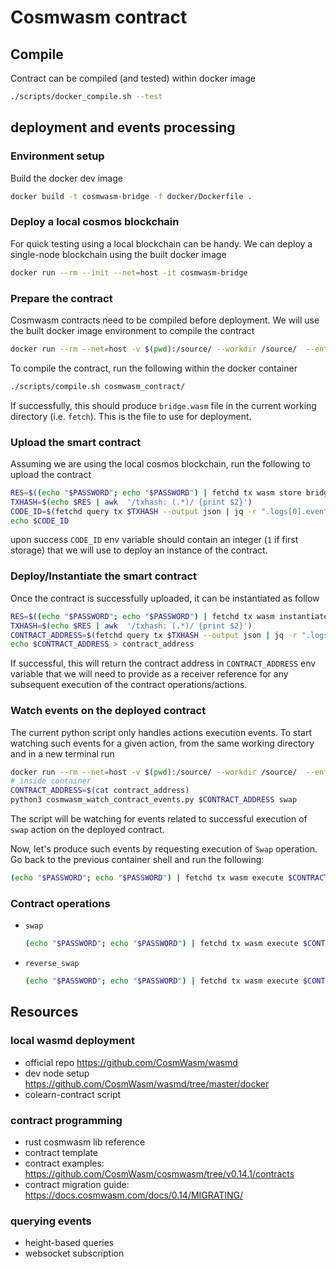 # Cosmwasm contract

## Compile
Contract can be compiled (and tested) within docker image

```bash
./scripts/docker_compile.sh --test
```
## deployment and events processing

### Environment setup

Build the docker dev image

```bash
docker build -t cosmwasm-bridge -f docker/Dockerfile .
```

### Deploy a local cosmos blockchain 

For quick testing using a local blockchain can be handy. 
We can deploy a single-node blockchain using the built docker image

```bash
docker run --rm --init --net=host -it cosmwasm-bridge
```

### Prepare the contract 

Cosmwasm contracts need to be compiled before deployment.
We will use the built docker image environment to compile the contract

```bash
docker run --rm --net=host -v $(pwd):/source/ --workdir /source/  --entrypoint /bin/bash -it cosmwasm-bridge
```

To compile the contract, run the following within the docker container

```bash
./scripts/compile.sh cosmwasm_contract/
```

If successfully, this should produce `bridge.wasm` file in the current working directory (i.e. `fetch`). 
This is the file to use for deployment.


### Upload the smart contract

Assuming we are using the local cosmos blockchain, run the following to upload the contract

```bash
RES=$((echo "$PASSWORD"; echo "$PASSWORD") | fetchd tx wasm store bridge.wasm --from validator --gas="auto" -y)
TXHASH=$(echo $RES | awk  '/txhash: (.*)/ {print $2}')
CODE_ID=$(fetchd query tx $TXHASH --output json | jq -r ".logs[0].events[0].attributes[-1].value")
echo $CODE_ID

```

upon success `CODE_ID` env variable should contain an integer (`1` if first storage) that we will use to deploy an instance of the contract.

### Deploy/Instantiate the smart contract

Once the contract is successfully uploaded, it can be instantiated as follow
```bash
RES=$((echo "$PASSWORD"; echo "$PASSWORD") | fetchd tx wasm instantiate $CODE_ID '{"cap":"10000", "deposit":"500", "upper_swap_limit":"1000", "lower_swap_limit":"2", "swap_fee":"1", "reverse_aggregated_allowance":"1", "reverse_aggregated_allowance_approver_cap":"1"}' --from validator --label my-bridge-contract --amount 10000ucosm -y)
TXHASH=$(echo $RES | awk  '/txhash: (.*)/ {print $2}')
CONTRACT_ADDRESS=$(fetchd query tx $TXHASH --output json | jq -r ".logs[0].events[0].attributes[-1].value")
echo $CONTRACT_ADDRESS > contract_address
```

If successful, this will return the contract address in `CONTRACT_ADDRESS` env variable that we will need to provide as a receiver reference for any subsequent execution of the contract operations/actions.


### Watch events on the deployed contract

The current python script only handles actions execution events. To start watching such events for a given action, from the same working directory and in a new terminal run

```bash
docker run --rm --net=host -v $(pwd):/source/ --workdir /source/  --entrypoint /bin/bash -it cosmwasm-bridge
# inside container
CONTRACT_ADDRESS=$(cat contract_address)
python3 cosmwasm_watch_contract_events.py $CONTRACT_ADDRESS swap
```

The script will be watching for events related to successful execution of `swap` action on the deployed contract.

Now, let's produce such events by requesting execution of `Swap` operation. 
Go back to the previous container shell and run the following:

```bash
(echo "$PASSWORD"; echo "$PASSWORD") | fetchd tx wasm execute $CONTRACT_ADDRESS '{"swap": {"destination":"some-ether-address"}}' --amount 200ucosm --from validator -y
```

### Contract operations

+ `swap` 
  ```bash
  (echo "$PASSWORD"; echo "$PASSWORD") | fetchd tx wasm execute $CONTRACT_ADDRESS '{"swap": {"destination":"some-ether-address"}}' --amount 200ucosm --from validator -y
  ```
+ `reverse_swap`
  ```bash
  (echo "$PASSWORD"; echo "$PASSWORD") | fetchd tx wasm execute $CONTRACT_ADDRESS '{"reverse_swap": {"rid":10, "to":"fetch1f8tcyaw6tkq5f6k527leclqp644lcmzv0rgdm9", "sender":"some-ethereum-address", "origin_tx_hash":"11111111", "amount":"10", "relay_eon": 0}}' --from validator -y
  ```

## Resources
### local wasmd deployment

- official repo https://github.com/CosmWasm/wasmd
- dev node setup https://github.com/CosmWasm/wasmd/tree/master/docker
- colearn-contract script 

### contract programming

- rust cosmwasm lib reference
- contract template
- contract examples: https://github.com/CosmWasm/cosmwasm/tree/v0.14.1/contracts
- contract migration guide: https://docs.cosmwasm.com/docs/0.14/MIGRATING/

### querying events

- height-based queries
- websocket subscription